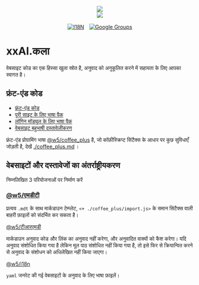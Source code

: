 <p align="center"><a href="https://xxai.art"><img src="https://cdn.jsdelivr.net/gh/xxai-art/doc/logo.svg"/></a><br/><a href="https://xxai.art"><img src="https://cdn.jsdelivr.net/gh/xxai-art/doc/xxai.svg"/></a></p><p align="center"><a href="https://github.com/xxai-art/doc#readme"><img alt="I18N" src="https://cdn.jsdelivr.net/gh/wactax/img/t.svg"/></a>　<a href="https://groups.google.com/u/0/g/xxai-art"><img alt="Google Groups" src="https://cdn.jsdelivr.net/gh/wactax/img/g-groups.svg"/></a></p>

# xxAI.कला

वेबसाइट कोड का एक हिस्सा खुला स्रोत है, अनुवाद को अनुकूलित करने में सहायता के लिए आपका स्वागत है।

## फ्रंट-एंड कोड

* [फ्रंट-एंड कोड](https://github.com/xxai-art/web)
* [पूरी साइट के लिए भाषा पैक](https://github.com/xxai-art/web/tree/main/i18n)
* [लॉगिन मॉड्यूल के लिए भाषा पैक](https://github.com/wacpkg/user/tree/main/ui.i18n)
* [वेबसाइट बहुभाषी दस्तावेज़ीकरण](https://github.com/xxai-doc)

फ्रंट-एंड प्रोग्रामिंग भाषा [@w5/coffee_plus](http://npmjs.com/@w5/coffee_plus) है, जो कॉफ़ीस्क्रिप्ट सिंटैक्स के आधार पर कुछ सुविधाएँ जोड़ती है, देखें [./coffee_plus.md](./coffee_plus.md) ।

## वेबसाइटों और दस्तावेजों का अंतर्राष्ट्रीयकरण

निम्नलिखित 3 परियोजनाओं पर निर्माण करें

### [@w5/एमडीटी](https://www.npmjs.com/package/@w5/mdt)

प्रत्यय `.mdt` के साथ मार्कडाउन टेम्प्लेट, `<+ ./coffee_plus/import.js>` के समान सिंटैक्स वाली बाहरी फ़ाइलों को संदर्भित कर सकता है।

[@w5/टीआरएमडी](https://www.npmjs.com/package/@w5/trmd)

मार्कडाउन अनुवाद कोड और लिंक का अनुवाद नहीं करेगा, और अनुवादित वाक्यों को कैश करेगा। यदि अनुवाद संशोधित किया गया है लेकिन मूल पाठ संशोधित नहीं किया गया है, तो इसे फिर से क्रियान्वित करने से अनुवाद के संशोधन को अधिलेखित नहीं किया जाएगा।

[@w5/i18n](https://www.npmjs.com/package/@w5/i18n)

`yaml` जनरेट की गई वेबसाइटों के अनुवाद के लिए भाषा फ़ाइलें।
